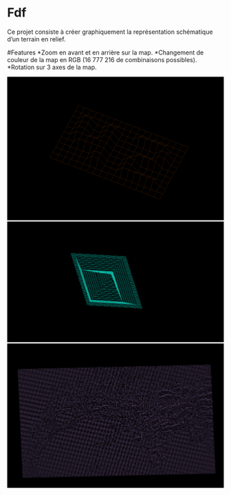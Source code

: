 # Fdf
Ce projet consiste à créer graphiquement la représentation schématique d’un terrain en relief.

#Features
*Zoom en avant et en arrière sur la map.
*Changement de couleur de la map en RGB (16 777 216 de combinaisons possibles).
*Rotation sur 3 axes de la map.


![GitHub Logo](/images/img1.png)
![GitHub Logo](/images/img2.png)
![GitHub Logo](/images/img3.png)
